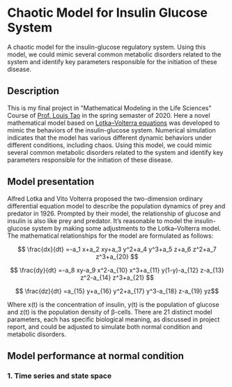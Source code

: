 # Chaotic Model for Insulin Glucose System
 A chaotic model for the insulin-glucose regulatory system. Using this model, we could mimic several common metabolic disorders related to the system and identify key parameters responsible for the initiation of these disease.
 
## Description
 This is my final project in "Mathematical Modeling in the Life Sciences"  Course of [Prof. Louis Tao](http://www.bio.pku.edu.cn/enhomes/news/teacher_dis/68.html) in the spring semaster of 2020. Here a novel mathematical model based on [Lotka–Volterra equations](https://en.wikipedia.org/wiki/Lotka%E2%80%93Volterra_equations) was developed to mimic the behaviors of the insulin-glucose system. Numerical simulation indicates that the model has various different dynamic behaviors under different conditions, including chaos. Using this model, we could mimic several common metabolic disorders related to the system and identify key parameters responsible for the initiation of these disease.
 
 ## Model presentation
 Alfred Lotka and Vito Volterra proposed the two-dimension ordinary differential equation model to describe the population dynamics of prey and predator in 1926. Prompted by their model, the relationship of glucose and insulin is also like prey and predator. It’s reasonable to model the insulin-glucose system by making some adjustments to the Lotka–Volterra model.
 The mathematical relationships for the model are formulated as follows:
 
 $$ \frac{dx}{dt} =-a_1 x+a_2 xy+a_3 y^2+a_4 y^3+a_5 z+a_6 z^2+a_7 z^3+a_{20} $$
 
 $$ \frac{dy}{dt} =-a_8 xy-a_9 x^2-a_{10} x^3+a_{11} y(1-y)-a_{12} z-a_{13} z^2-a_{14} z^3+a_{21} $$
 
 $$ \frac{dz}{dt} =a_{15} y+a_{16} y^2+a_{17} y^3-a_{18} z-a_{19} yz$$
 
 Where x(t) is the concentration of insulin, y(t) is the population of glucose and z(t) is the population density of β-cells. There are 21 distinct model parameters, each has specific biological meaning, as discussed in project report, and could be adjusted to simulate both normal condition and metabolic disorders.
 
 ## Model performance at normal condition
 ### 1. Time series and state space
 
